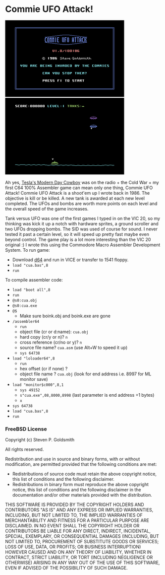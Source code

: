 # Commie UFO Attack!

![Commie UFO Attack](images/cua1.png) ![Commie UFO Attack](images/cua2.png)

Ah yes, [Tesla's Modern Day Cowboy](https://www.youtube.com/watch?v=avAvkdYa3qM) was on the radio + the Cold War + my first C64 100% Assembler game can mean only one thing, Commie UFO Attack! Commie UFO Attack is a shoot'em up I wrote back in 1986. The objective is kill or be killed. A new tank is awarded at each new level completed. The UFOs and bombs are worth more points on each level and the overall speed of the game increases.  

Tank versus UFO was one of the first games I typed in on the VIC 20, so my thinking was kick it up a notch with hardware sprites, a ground scroller and two UFOs dropping bombs. The SID was used of course for sound. I never tested it past a certain level, so it will speed up pretty fast maybe even beyond control. The game play is a lot more interesting than the VIC 20 original :) I wrote this using the Commodore Macro Assembler Development System. To run game:

* Download [d64](https://github.com/sgjava/garage/raw/master/commodore/c64/cua/cua.d64.zip) and run in VICE or transfer to 1541 floppy.
* `load "cua.bas",8`
* `run`

To compile assembler code:
* `load "boot all",8`
* `run`
* `@s0:cua.obj`
* `@s0:cua.exe`
* `@$`
    * Make sure boink.obj and boink.exe are gone
* `/assembler64`
    * `run`
    * object file (cr or d:name): `cua.obj`
    * hard copy (cr/y or n)? `n`
    * cross reference (cr/no or y)?  `n`
    * source file name? `cua.asm` (use Alt+W to speed it up)
    * `sys 64738`
* `load "loloader64",8`
    * `run`
    * hex offset (cr if none) ?
    * object file name ? `cua.obj` (look for end address i.e. 8997 for ML monitor save)
* `load "monitor$c000",8,1`
    * `sys 49152`
    * `s"cua.exe",08,8000,8998` (last parameter is end address +1 bytes)
    * `x`
* `sys 64738`
* `load "cua.bas",8`
* `run`

### FreeBSD License
Copyright (c) Steven P. Goldsmith

All rights reserved.

Redistribution and use in source and binary forms, with or without modification, are permitted provided that the following conditions are met:
* Redistributions of source code must retain the above copyright notice, this list of conditions and the following disclaimer.
* Redistributions in binary form must reproduce the above copyright notice, this list of conditions and the following disclaimer in the documentation and/or other materials provided with the distribution.

THIS SOFTWARE IS PROVIDED BY THE COPYRIGHT HOLDERS AND CONTRIBUTORS "AS IS" AND ANY EXPRESS OR IMPLIED WARRANTIES, INCLUDING, BUT NOT LIMITED TO, THE IMPLIED WARRANTIES OF MERCHANTABILITY AND FITNESS FOR A PARTICULAR PURPOSE ARE DISCLAIMED. IN NO EVENT SHALL THE COPYRIGHT HOLDER OR CONTRIBUTORS BE LIABLE FOR ANY DIRECT, INDIRECT, INCIDENTAL, SPECIAL, EXEMPLARY, OR CONSEQUENTIAL DAMAGES (INCLUDING, BUT NOT LIMITED TO, PROCUREMENT OF SUBSTITUTE GOODS OR SERVICES; LOSS OF USE, DATA, OR PROFITS; OR BUSINESS INTERRUPTION) HOWEVER CAUSED AND ON ANY THEORY OF LIABILITY, WHETHER IN CONTRACT, STRICT LIABILITY, OR TORT (INCLUDING NEGLIGENCE OR OTHERWISE) ARISING IN ANY WAY OUT OF THE USE OF THIS SOFTWARE, EVEN IF ADVISED OF THE POSSIBILITY OF SUCH DAMAGE.

